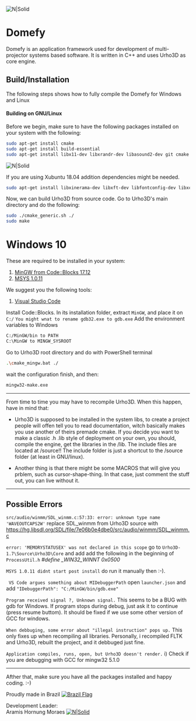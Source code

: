 ![N|Solid](https://bitbucket.org/Aramis/domefy/raw/d301b980947a867a387198b9fae519b5d6154c12/bin/Data/fpmed/domefy_logo256.png)

# Domefy
Domefy is an application framework used for development of multi-projector
systems based software. It is written in C++ and uses Urho3D as core engine.

## Build/Installation
The following steps shows how to fully compile the Domefy for Windows and Linux

#### Building on GNU/Linux
Before we begin, make sure to have the following packages installed on your system with the following:
```sh
sudo apt-get install cmake
sudo apt-get install build-essential
sudo apt-get install libx11-dev libxrandr-dev libasound2-dev git cmake make libglu1-mesa-dev freeglut3-dev libtheora-dev libogg-dev libvorbis-dev libogg-dev
```
![N|Solid](https://xubuntu.org/wp-content/themes/xubuntu-theme/xubuntu-eighteen/images/xubuntu-logo-45-dark.png)

If you are using Xubuntu 18.04 addition dependencies might be needed.
```sh
sudo apt-get install libxinerama-dev libxft-dev libfontconfig-dev libxcursor-dev
```
Now, we can build Urho3D from source code. Go to Urho3D's main directory and do the following:
```sh
sudo ./cmake_generic.sh ./
sudo make
```

# Windows 10

These are required to be installed in your system:

1. [MinGW from Code::Blocks 17.12](https://sourceforge.net/projects/codeblocks/files/Binaries/17.12/Windows/)
2. [MSYS 1.0.11](https://sourceforge.net/projects/mingw/files/MSYS/Base/msys-core/msys-1.0.11/)

We suggest you the following tools:

1. [Visual Studio Code](https://code.visualstudio.com/)


Install Code::Blocks. In its installation folder, extract `MinGW`, and place it on `C:/`
`You might wnat to rename gdb32.exe to gdb.exe`
Add the environment variables to Windows
```sh
C:/MinGW/bin to PATH
C:\MinGW to MINGW_SYSROOT 
```
  
Go to Urho3D root directory and do with PowerShell terminal

```sh
.\cmake_mingw.bat ./
```

wait the configuration finish, and then:

```sh
mingw32-make.exe
```
--------------------------
From time to time you may have to recompile Urho3D. When this happen, have in mind that:
- Urho3D is supposed to be installed in the system libs, to create a project people will
offen tell you to read documentation, witch basically makes you use another of theirs
premade cmake. If you decide you want to make a classic .h .lib style of deployment
on your own, you should, compile the engine, get the libraries in the /lib. The include
files are located at /source!! The include folder is just a shortcut to the /source
folder (at least in GNU/linux).

- Another thing is that there might be some MACROS that will give you prblem, such as cursor-shape-thing.
In that case, just comment the stuff out, you can live without it.


--------------------------

## Possible Errors
`src/audio/winmm/SDL_winmm.c:57:33: error: unknown type name 'WAVEOUTCAPS2W'`
replace SDL_winmm from Urho3D source with https://hg.libsdl.org/SDL/file/7e06b0e4dbe0/src/audio/winmm/SDL_winmm.c

`error: 'MEMORYSTATUSEX' was not declared in this scope`
go to `Urho3D-1.7\Source\Urho3D\Core` and add add the following in the beginning of `ProcessUtil.h`
*#define _WIN32_WINNT 0x0500*


`MSYS 1.0.11 didnt start post install`
do run it manually then :-).

` VS Code argues something about MIDebuggerPath`
open `launcher.json` and add `"IDebuggerPath": "C:/MinGW/bin/gdb.exe"`

`Program received signal ?, Unknown signal.`
This seems to be a BUG with gdb for Windows. If program stops during debug, just ask it to continue (press resume buttom). It should be fixed if we use some other version of GCC for windows. 

`When debbuging, some error about "illegal instruction" pops up.`
This only fixes up when recompiling all libraries. Personally, i recompiled FLTK and Urho3D, rebuilt the project, and it debbuged just fine.


`Application compiles, runs, open, but Urho3D doesn't render.`
i) Check if you are debugging with GCC for mingw32 5.1.0

------------------------

Afther that, make sure you have all the packages installed and happy coding. :-)

Proudly made in Brazil [![Brazil Flag](https://www.escavador.com/assets/escavador/user/img/flag/24/Brazil.png)]()

Development Leader: \
Aramis Hornung Moraes [![N|Solid](https://plus.google.com/_/focus/photos/public/AIbEiAIAAABDCJic9sjGqsKHaiILdmNhcmRfcGhvdG8qKDQ5ZTQzZTQ3MTc4MGM0NGZjMTgwMzU0MzhiMzM2ZTc0NWVlNjY4Y2EwATerYkh1psreGZrSbWKM4OxVztVc?sz=128)](https://www.aramishm.com/about-aramis)

